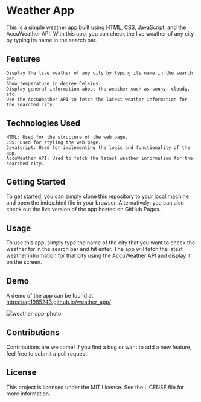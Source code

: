 # Weather App

This is a simple weather app built using HTML, CSS, JavaScript, and the AccuWeather API. With this app, you can check the live weather of any city by typing its name in the search bar.
## Features

    Display the live weather of any city by typing its name in the search bar.
    Show temperature in degree Celsius.
    Display general information about the weather such as sunny, cloudy, etc.
    Use the AccuWeather API to fetch the latest weather information for the searched city.

## Technologies Used

    HTML: Used for the structure of the web page.
    CSS: Used for styling the web page.
    JavaScript: Used for implementing the logic and functionality of the app.
    AccuWeather API: Used to fetch the latest weather information for the searched city.

## Getting Started

To get started, you can simply clone this repository to your local machine and open the index.html file in your browser. Alternatively, you can also check out the live version of the app hosted on GitHub Pages.

## Usage

To use this app, simply type 
the name of the city that you want to check the weather for in the search bar and hit enter. The app will fetch the latest weather information for that city using the AccuWeather API and display it on the screen.

## Demo

A demo of the app can be found at https://ap1985243.github.io/weather_app/

![weather-app-photo](https://user-images.githubusercontent.com/40575848/227305055-3789f273-3e8f-40c1-917e-8cdebc94ca7f.png)

## Contributions

Contributions are welcome! If you find a bug or want to add a new feature, feel free to submit a pull request.

## License

This project is licensed under the MIT License. See the LICENSE file for more information.
